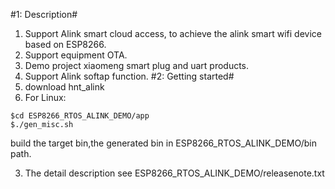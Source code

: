 #1: Description#
   1) Support Alink smart cloud access, to achieve the alink smart wifi device based on ESP8266.<br/>
   2) Support equipment OTA.<br/>
   3) Demo project xiaomeng smart plug and uart products.<br/>
   4) Support Alink softap function. 
#2: Getting started#
   1) download hnt_alink<br/>
   2) For Linux:

    $cd ESP8266_RTOS_ALINK_DEMO/app
    $./gen_misc.sh
   build the target bin,the generated bin in ESP8266_RTOS_ALINK_DEMO/bin path.<br/>
   
   3) The detail description see ESP8266_RTOS_ALINK_DEMO/releasenote.txt<br/>	
   

